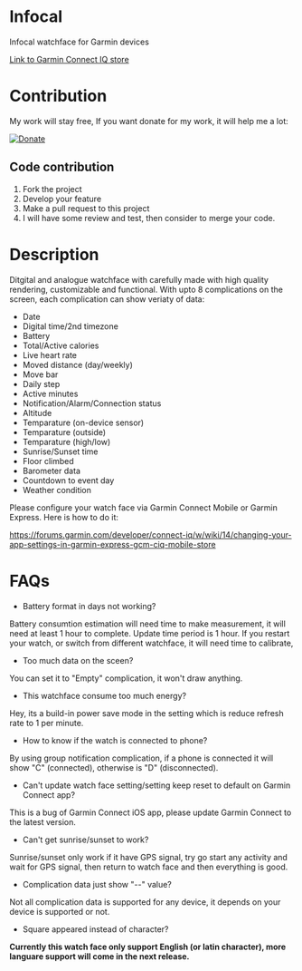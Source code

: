 # Infocal
Infocal watchface for Garmin devices

[Link to Garmin Connect IQ store](https://apps.garmin.com/en-US/apps/c97c4e34-55e4-4601-b5c2-45763bc481a2#0)

# Contribution

My work will stay free, If you want donate for my work, it will help me a lot:

[![Donate](https://img.shields.io/badge/Donate-PayPal-green.svg)](paypal.me/pyryandam)

## Code contribution
1. Fork the project
2. Develop your feature
3. Make a pull request to this project
4. I will have some review and test, then consider to merge your code.

# Description

Ditgital and analogue watchface with carefully made with high quality rendering, customizable and functional. With upto 8 complications on the screen, each complication can show veriaty of data:

- Date
- Digital time/2nd timezone
- Battery
- Total/Active calories
- Live heart rate
- Moved distance (day/weekly)
- Move bar
- Daily step
- Active minutes
- Notification/Alarm/Connection status
- Altitude
- Temparature (on-device sensor)
- Temparature (outside)
- Temparature (high/low)
- Sunrise/Sunset time
- Floor climbed
- Barometer data
- Countdown to event day
- Weather condition

Please configure your watch face via Garmin Connect Mobile or Garmin Express. Here is how to do it:

https://forums.garmin.com/developer/connect-iq/w/wiki/14/changing-your-app-settings-in-garmin-express-gcm-ciq-mobile-store

# FAQs

- Battery format in days not working?

Battery consumtion estimation will need time to make measurement, it will need at least 1 hour to complete. Update time period is 1 hour. If you restart your watch, or switch from different watchface, it will need time to calibrate,

- Too much data on the sceen?

You can set it to "Empty" complication, it won't draw anything.

- This watchface consume too much energy?

Hey, its a build-in power save mode in the setting which is reduce refresh rate to 1 per minute.

- How to know if the watch is connected to phone?

By using group notification complication, if a phone is connected it will show "C" (connected), otherwise is "D" (disconnected).

- Can't update watch face setting/setting keep reset to default on Garmin Connect app?

This is a bug of Garmin Connect iOS app, please update Garmin Connect to the latest version.

- Can't get sunrise/sunset to work?

Sunrise/sunset only work if it have GPS signal, try go start any activity and wait for GPS signal, then return to watch face and then everything is good.

- Complication data just show "--" value?

Not all complication data is supported for any device, it depends on your device is supported or not.

- Square appeared instead of character?

**Currently this watch face only support English (or latin character), more languare support will come in the next release.**